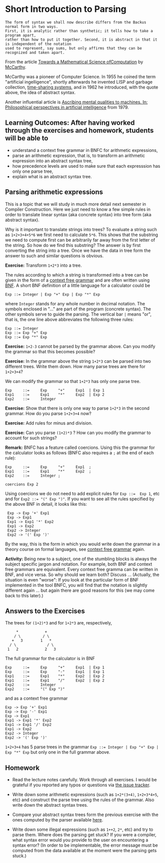 # Short Introduction to Parsing 

    The form of syntax we shall now describe differs from the Backus normal form in two ways. 
    First, it is analytic rather than synthetic; it tells how to take a program apart, 
    rather than how to put it together. Second, it is abstract in that it is independent of the notation 
    used to represent, say sums, but only affirms that they can be recognized and taken apart.

From the article [Towards a Mathematical Science ofComputation](http://www-formal.stanford.edu/jmc/towards.ps) by [McCarthy](https://en.wikipedia.org/wiki/John_McCarthy_%28computer_scientist%29).

McCarthy was a pioneer of Computer Science. In 1955 he coined the term "artificial ingelligence", shortly afterwards he invented LISP and garbage collection, [time-sharing systems](https://en.wikipedia.org/wiki/Time-sharing), and in 1962 he introduced, with the quote above, the idea of abstract syntax.

Another influential article is [Ascribing mental qualities to machines. In: Philosophical perspectives in artificial intelligence](http://cs.uns.edu.ar/~grs/InteligenciaArtificial/ascribing.pdf) from 1979.

## Learning Outcomes: After having worked through the exercises and homework, students will be able to

- understand a context free grammar in BNFC for arithmetic expressions,
- parse an arithmetic expression, that is, to transform an arithmetic expression into an abstract syntax tree,
- how precedence levels are used to make sure that each expresssion has only one parse tree,
- explain what is an abstract syntax tree.

## Parsing arithmetic expressions

This is a topic that we will study in much more detail next semester in Compiler Construction. 
Here we just need to know a few simple rules in order to translate linear syntax (aka concrete syntax) into tree form (aka abstract syntax).

Why is it important to translate strings into trees? To evaluate a string such as `1+2+3+4+5*6` we first need to calculate `5*6`. 
This shows that the substring we need to compute first
can be arbitrarily far away from the first letter of the string. So how do we find this substring? The answer is by first converting
the string into a tree. Once we have the data in tree form the answer to such and similar questions is obvious.

**Exercise:** Transform `1+2*3` into a tree. 
 
The rules according to which a string is transformed into a tree can be given in the form of a [context free grammar](https://en.wikipedia.org/wiki/Context-free_grammar) and are often written using [BNF](https://en.wikipedia.org/wiki/Backus%E2%80%93Naur_form). A short BNF definition of a little language for a calculator could be
 
    Exp ::= Integer | Exp "+" Exp | Exp "*" Exp
    
where `Integer` stands for any whole number in decimal notation. The symbols enclosed in "..." are part of the program (concrete syntax). The other symbols serve to guide the parsing. The vertical bar `|` means "or", that is, the one line above abbreviates the following three rules:

    Exp ::= Integer 
    Exp ::= Exp "+" Exp 
    Exp ::= Exp "*" Exp
 
**Exercise:** `1+2-3` cannot be parsed by the grammar above. Can you modify the grammar so that this becomes possible?

**Exercise:** In the grammar above the string `1+2*3` can be parsed into two different trees. Write them down. How many parse trees are there for `1+2+3+4`?
 
 We can modify the grammar so that `1+2*3` has only one parse tree.
 
    Exp     ::=     Exp     "+"     Exp1  | Exp 1
    Exp1    ::=     Exp1    "*"     Exp2  | Exp 2
    Exp2    ::=     Integer 

**Exercise:** Show that there is only one way to parse `1+2*3` in the second grammar. How do you parse `1+2+3+4` now?

**Exercise:** Add rules for minus and division.

**Exercise:** Can you parse `(1+2)*3` ? How can you modify the grammar to account for such strings?

**Remark:** BNFC has a feature called coercions. Using this the grammar for the calculator looks as follows (BNFC also requires a `;` at the end of each rule): 

    Exp     ::=     Exp     "+"     Exp1  ;
    Exp1    ::=     Exp1    "*"     Exp2  ;
    Exp2    ::=     Integer ;
    
    coercions Exp 2
    
Using coercions we do not need to add explicit rules for `Exp ::=  Exp 1`, etc and for `Exp2 ::= "(" Exp ")"`. If you want to see all the rules specified by the above BNF in detail, it looks like this:
 
     Exp -> Exp '+' Exp1                             
     Exp -> Exp1                                      
     Exp1 -> Exp1 '*' Exp2                             
     Exp1 -> Exp2
     Exp2 -> Integer   
     Exp2 -> '(' Exp ')'         
     
By the way, this is the form in which you would write down the grammar in a theory course on formal languages, see [context free grammar](https://en.wikipedia.org/wiki/Context-free_grammar) again.

**Activity:** Being new to a subject, one of the stumbling blocks is always the subject specific jargon and notation. For example, both BNF and context free grammars are equivalent. Every context free gramma can be written in BNF, and vice versa. So why should we learn both? Discuss ... (Actually, the situation is even "worse": If you look at the particular form of BNF implemented in the tool BNFC, you will find that the notation is slightly different again ... but again there are good reasons for this (we may come back to this later).)


 ## Answers to the Exercises
 
 The trees for `(1+2)*3`  and for `1+2*3` are, respectively,
 
         *            +
        / \          / \
       +   3        1   *
      / \              / \
     1   2            2   3
     
  The full grammar for the calculator is in BNF
  
    Exp     ::=     Exp     "+"     Exp1  | Exp 1
    Exp     ::=     Exp     "-"     Exp1  | Exp 1
    Exp1    ::=     Exp1    "*"     Exp2  | Exp 2
    Exp1    ::=     Exp1    "/"     Exp2  | Exp 2
    Exp2    ::=     Integer 
    Exp2    ::=     "(" Exp ")"

  and as a context free grammar 

    Exp -> Exp '+' Exp1                                 
    Exp -> Exp '-' Exp1                                 
    Exp -> Exp1                                         
    Exp1 -> Exp1 '*' Exp2                               
    Exp1 -> Exp1 '/' Exp2                               
    Exp1 -> Exp2                                        
    Exp2 -> Integer                                    
    Exp2 -> '(' Exp ')'                                 
     
 `1+2+3+4` has 5 parse trees in the grammar `Exp ::= Integer | Exp "+" Exp | Exp "*" Exp` but only one in the full grammar above.
 
 ## Homework
 
 - Read the lecture notes carefully. Work through all exercises. I would be grateful if you reported any typos or questions via [the issue tracker](https://github.com/alexhkurz/programming-languages-2019/issues).
 
 - Write down some arithmetic expressions (such as `1+2*(3+4)`, `1+2+3*4+5`, etc) and construct the parse tree using the rules of the grammar. Also write down the abstract syntax trees.
 
 - Compare your abstract syntax trees form the previous exercise with the ones computed by the parser available [here](https://github.com/alexhkurz/programming-languages-2019/tree/master/Calculator).
 
 - Write down some illegal expressions (such as `1++2`, `2*`, etc) and try to parse them. Where does the parsing get stuck? If you were a compiler, what syntax error would you provide to the user on encountering a syntax error? (In order to be implementable, the error message must be computed from the data available at the moment were the parsing gets stuck.)
 
